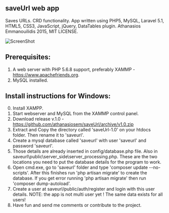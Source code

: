 ## saveUrl web app
Saves URLs. CRD functionality.
App written using PHP5, MySQL, Laravel 5.1, HTML5, CSS3, JavaScript, jQuery, DataTables plugin.
Athanasios Emmanouilidis 2015, MIT LICENSE.

![ScreenShot](http://s9.postimg.org/konupiptb/save_Url_Screenshot.png)

Prerequisites:
--------------
1. A web server with PHP 5.6.8 support, preferably XAMMP - https://www.apachefriends.org.
2. MySQL installed.

Install instructions for Windows:
---------------------------------
0. Install XAMPP.
1. Start webserver and MySQL from the XAMMP control panel.
2. Download release v.1.0 - https://github.com/athanasiosem/saveUrl/archive/v1.0.zip
3. Extract and Copy the directory called 'saveUrl-1.0' on your htdocs folder. Then rename it to 'saveurl'.
4. Create a mysql database called 'saveurl' with user 'saveurl' and password 'saveurl'.
5. Those details are already inserted in config/database.php  file. Also in saveurl\public\server_side\server_processing.php. These are the two locations you need to put the database details for the program to work.
6. Open cmd.exe, go to 'saveurl' folder and type 'composer update --no-scripts'. After this finishes run 'php artisan migrate' to create the database. If you get error running 'php artisan migrate' then run 'composer dump-autoload'. 
7. Create a user at saveurl/public/auth/register and login with this user details. NOTE: the app is not multi user yet ! The same data exists for all users!
8. Have fun and send me comments or contribute to the project.

